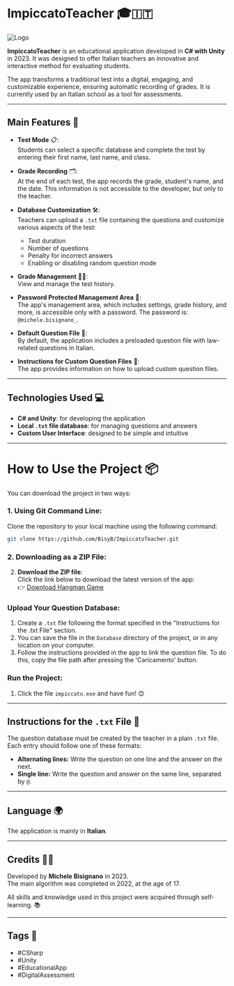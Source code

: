 # ImpiccatoTeacher 🎓🇮🇹

![Logo](logo.ico)
  
**ImpiccatoTeacher** is an educational application developed in **C# with Unity** in 2023. It was designed to offer Italian teachers an innovative and interactive method for evaluating students.  

The app transforms a traditional test into a digital, engaging, and customizable experience, ensuring automatic recording of grades. It is currently used by an Italian school as a tool for assessments.

---

## Main Features 🚀  
- **Test Mode** 📋:  
  Students can select a specific database and complete the test by entering their first name, last name, and class.  

- **Grade Recording** 🗂️:  
  At the end of each test, the app records the grade, student's name, and the date. This information is not accessible to the developer, but only to the teacher.  

- **Database Customization** 🛠️:  
  Teachers can upload a `.txt` file containing the questions and customize various aspects of the test:  
  - Test duration 
  - Number of questions 
  - Penalty for incorrect answers  
  - Enabling or disabling random question mode   

- **Grade Management** 🧑‍🏫:  
  View and manage the test history.

- **Password Protected Management Area** 🔐:  
  The app's management area, which includes settings, grade history, and more, is accessible only with a password. The password is: `@michele.bisignano_`.

- **Default Question File** 📄:  
  By default, the application includes a preloaded question file with law-related questions in Italian.

- **Instructions for Custom Question Files** 📂:  
  The app provides information on how to upload custom question files.

---

## Technologies Used 💻  
- **C# and Unity**: for developing the application  
- **Local `.txt` file database**: for managing questions and answers  
- **Custom User Interface**: designed to be simple and intuitive  

---

# How to Use the Project 📦

You can download the project in two ways:

### 1. Using Git Command Line:
Clone the repository to your local machine using the following command:
```bash
git clone https://github.com/BisyB/ImpiccatoTeacher.git
```

### 2. Downloading as a ZIP File:
2. **Download the ZIP file**:  
   Click the link below to download the latest version of the app:  
   👉 [Download Hangman Game](https://github.com/BisyB/HangmanTeacher/archive/refs/heads/main.zip)
   

### Upload Your Question Database:
1. Create a `.txt` file following the format specified in the "Instructions for the .txt File" section.
2. You can save the file in the `Database` directory of the project, or in any location on your computer.
3. Follow the instructions provided in the app to link the question file. To do this, copy the file path after pressing the 'Caricamento' button.

### Run the Project:
1. Click the file `impiccato.exe` and have fun! 😊
---

## Instructions for the `.txt` File 📝  
The question database must be created by the teacher in a plain `.txt` file. Each entry should follow one of these formats:
- **Alternating lines:** Write the question on one line and the answer on the next.  
- **Single line:** Write the question and answer on the same line, separated by `@`.  

---

## Language 🌍  
The application is mainly in **Italian**.  

---

## Credits 👨‍💻  
Developed by **Michele Bisignano** in 2023.  
The main algorithm was completed in 2022, at the age of 17.

All skills and knowledge used in this project were acquired through self-learning. 📚  

---

## Tags 📌
- #CSharp
- #Unity
- #EducationalApp
- #DigitalAssessment
